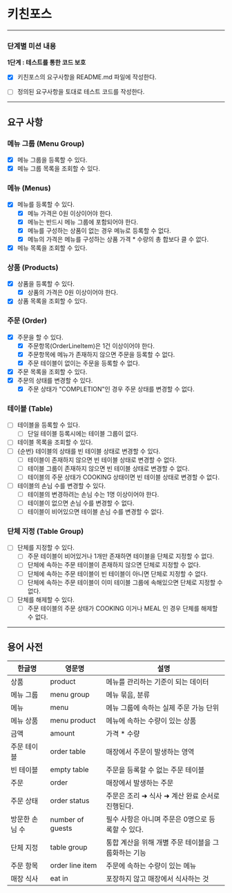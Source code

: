# 키친포스
---
### 단계별 미션 내용
**1단계 : 테스트를 통한 코드 보호**
- [X] 키친포스의 요구사항을 README.md 파일에 작성한다.
- [ ] 정의된 요구사항을 토대로 테스트 코드를 작성한다.
 

---
## 요구 사항
### 메뉴 그룹 (Menu Group)
- [X] 메뉴 그룹을 등록할 수 있다.
- [X] 메뉴 그룹 목록을 조회할 수 있다.

### 메뉴 (Menus)
- [X] 메뉴를 등록할 수 있다.
    - [X] 메뉴 가격은 0원 이상이어야 한다.
    - [X] 메뉴는 반드시 메뉴 그룹에 포함되어야 한다.
    - [X] 메뉴를 구성하는 상품이 없는 경우 메뉴로 등록할 수 없다.
    - [X] 메뉴의 가격은 메뉴를 구성하는 상품 가격 * 수량의 총 합보다 클 수 없다.
- [X] 메뉴 목록을 조회할 수 있다.

### 상품 (Products)
- [X] 상품을 등록할 수 있다.
  - [X] 상품의 가격은 0원 이상이어야 한다.
- [X] 상품 목록을 조회할 수 있다.

### 주문 (Order)
- [X] 주문을 할 수 있다. 
  - [X] 주문항목(OrderLineItem)은 1건 이상이어야 한다.
  - [X] 주문항목에 메뉴가 존재하지 않으면 주문을 등록할 수 없다.
  - [X] 주문 테이블이 없이는 주문을 등록할 수 없다.
- [X] 주문 목록을 조회할 수 있다.
- [X] 주문의 상태를 변경할 수 있다.
  - [X] 주문 상태가 "COMPLETION"인 경우 주문 상태를 변경할 수 없다. 

### 테이블 (Table)
- [ ] 테이블을 등록할 수 있다.
  - [ ] 단일 테이블 등록시에는 테이블 그룹이 없다.
- [ ] 테이블 목록을 조회할 수 있다.
- [ ] {순번} 테이블의 상태를 빈 테이블 상태로 변경할 수 있다.
  - [ ] 테이블이 존재하지 않으면 빈 테이블 상태로 변경할 수 없다.
  - [ ] 테이블 그룹이 존재하지 않으면 빈 테이블 상태로 변경할 수 없다.
  - [ ] 테이블의 주문 상태가 COOKING 상태이면 빈 테이블 상태로 변경할 수 없다.
- [ ] 테이블의 손님 수를 변경할 수 있다.
  - [ ] 테이블의 변경하려는 손님 수는 1명 이상이어야 한다.
  - [ ] 테이블이 없으면 손님 수를 변경할 수 없다. 
  - [ ] 테이블이 비어있으면 테이블 손님 수를 변경할 수 없다.

### 단체 지정 (Table Group)
- [ ] 단체를 지정할 수 있다.
  - [ ] 주문 테이블이 비어있거나 1개만 존재하면 테이블을 단체로 지정할 수 없다.
  - [ ] 단체에 속하는 주문 테이블이 존재하지 않으면 단체로 지정할 수 없다.
  - [ ] 단체에 속하는 주문 테이블이 빈 테이블이 아니면 단체로 지정할 수 없다.
  - [ ] 단체에 속하는 주문 테이블이 이미 테이블 그룹에 속해있으면 단체로 지정할 수 없다.
- [ ] 단체를 해제할 수 있다.
  - [ ] 주문 테이블의 주문 상태가 COOKING 이거나 MEAL 인 경우 단체를 해제할 수 없다.

---
## 용어 사전

| 한글명 | 영문명 | 설명 |
| --- | --- | --- |
| 상품 | product | 메뉴를 관리하는 기준이 되는 데이터 |
| 메뉴 그룹 | menu group | 메뉴 묶음, 분류 |
| 메뉴 | menu | 메뉴 그룹에 속하는 실제 주문 가능 단위 |
| 메뉴 상품 | menu product | 메뉴에 속하는 수량이 있는 상품 |
| 금액 | amount | 가격 * 수량 |
| 주문 테이블 | order table | 매장에서 주문이 발생하는 영역 |
| 빈 테이블 | empty table | 주문을 등록할 수 없는 주문 테이블 |
| 주문 | order | 매장에서 발생하는 주문 |
| 주문 상태 | order status | 주문은 조리 ➜ 식사 ➜ 계산 완료 순서로 진행된다. |
| 방문한 손님 수 | number of guests | 필수 사항은 아니며 주문은 0명으로 등록할 수 있다. |
| 단체 지정 | table group | 통합 계산을 위해 개별 주문 테이블을 그룹화하는 기능 |
| 주문 항목 | order line item | 주문에 속하는 수량이 있는 메뉴 |
| 매장 식사 | eat in | 포장하지 않고 매장에서 식사하는 것 |
